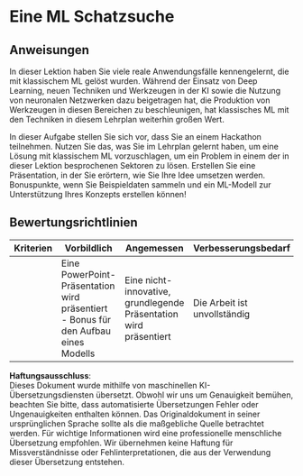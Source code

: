 # Eine ML Schatzsuche

## Anweisungen

In dieser Lektion haben Sie viele reale Anwendungsfälle kennengelernt, die mit klassischem ML gelöst wurden. Während der Einsatz von Deep Learning, neuen Techniken und Werkzeugen in der KI sowie die Nutzung von neuronalen Netzwerken dazu beigetragen hat, die Produktion von Werkzeugen in diesen Bereichen zu beschleunigen, hat klassisches ML mit den Techniken in diesem Lehrplan weiterhin großen Wert.

In dieser Aufgabe stellen Sie sich vor, dass Sie an einem Hackathon teilnehmen. Nutzen Sie das, was Sie im Lehrplan gelernt haben, um eine Lösung mit klassischem ML vorzuschlagen, um ein Problem in einem der in dieser Lektion besprochenen Sektoren zu lösen. Erstellen Sie eine Präsentation, in der Sie erörtern, wie Sie Ihre Idee umsetzen werden. Bonuspunkte, wenn Sie Beispieldaten sammeln und ein ML-Modell zur Unterstützung Ihres Konzepts erstellen können!

## Bewertungsrichtlinien

| Kriterien | Vorbildlich                                                        | Angemessen                                       | Verbesserungsbedarf     |
| --------- | ------------------------------------------------------------------ | ------------------------------------------------ | ----------------------- |
|           | Eine PowerPoint-Präsentation wird präsentiert - Bonus für den Aufbau eines Modells | Eine nicht-innovative, grundlegende Präsentation wird präsentiert | Die Arbeit ist unvollständig |

**Haftungsausschluss**:  
Dieses Dokument wurde mithilfe von maschinellen KI-Übersetzungsdiensten übersetzt. Obwohl wir uns um Genauigkeit bemühen, beachten Sie bitte, dass automatisierte Übersetzungen Fehler oder Ungenauigkeiten enthalten können. Das Originaldokument in seiner ursprünglichen Sprache sollte als die maßgebliche Quelle betrachtet werden. Für wichtige Informationen wird eine professionelle menschliche Übersetzung empfohlen. Wir übernehmen keine Haftung für Missverständnisse oder Fehlinterpretationen, die aus der Verwendung dieser Übersetzung entstehen.